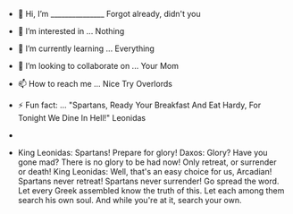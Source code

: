 - 👋 Hi, I’m _______________ Forgot already, didn't you
- 👀 I’m interested in ... Nothing
- 🌱 I’m currently learning ... Everything
- 💞️ I’m looking to collaborate on ... Your Mom
- 📫 How to reach me ... Nice Try Overlords

- ⚡ Fun fact: ... "Spartans, Ready Your Breakfast And Eat Hardy, For Tonight We Dine In Hell!"  Leonidas
- 
- King Leonidas: Spartans! Prepare for glory!
Daxos: Glory? Have you gone mad? There is no glory to be had now! Only retreat, or surrender or death!
King Leonidas: Well, that's an easy choice for us, Arcadian! Spartans never retreat! Spartans never surrender! Go spread the word. Let every Greek assembled know the truth of this. Let each among them search his own soul. And while you're at it, search your own.

<!---
Corstik13/Corstik13 is a ✨ special ✨ repository because its `README.md` (this file) appears on your GitHub profile.
You can click the Preview link to take a look at your changes.
--->
